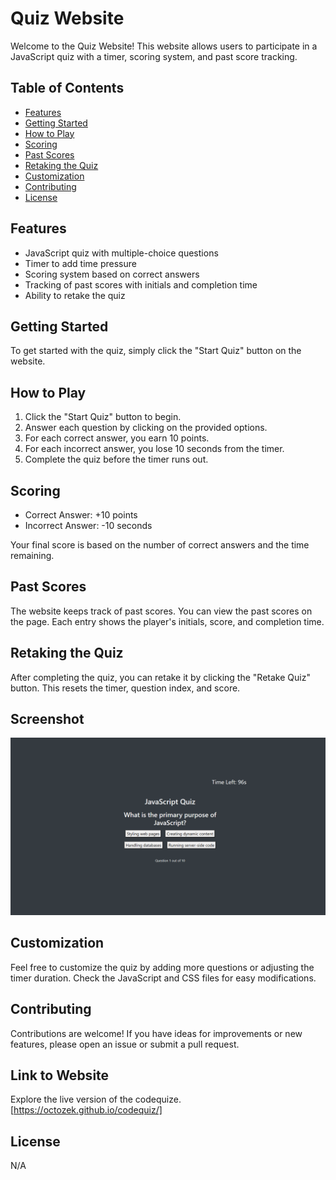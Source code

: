 # Quiz Website

Welcome to the Quiz Website! This website allows users to participate in a JavaScript quiz with a timer, scoring system, and past score tracking.

## Table of Contents

- [Features](#features)
- [Getting Started](#getting-started)
- [How to Play](#how-to-play)
- [Scoring](#scoring)
- [Past Scores](#past-scores)
- [Retaking the Quiz](#retaking-the-quiz)
- [Customization](#customization)
- [Contributing](#contributing)
- [License](#license)

## Features

- JavaScript quiz with multiple-choice questions
- Timer to add time pressure
- Scoring system based on correct answers
- Tracking of past scores with initials and completion time
- Ability to retake the quiz

## Getting Started

To get started with the quiz, simply click the "Start Quiz" button on the website.

## How to Play

1. Click the "Start Quiz" button to begin.
2. Answer each question by clicking on the provided options.
3. For each correct answer, you earn 10 points.
4. For each incorrect answer, you lose 10 seconds from the timer.
5. Complete the quiz before the timer runs out.

## Scoring

- Correct Answer: +10 points
- Incorrect Answer: -10 seconds

Your final score is based on the number of correct answers and the time remaining.

## Past Scores

The website keeps track of past scores. You can view the past scores on the page. Each entry shows the player's initials, score, and completion time.

## Retaking the Quiz

After completing the quiz, you can retake it by clicking the "Retake Quiz" button. This resets the timer, question index, and score.

## Screenshot

![Alt Text](./images/screenshot.png)

## Customization

Feel free to customize the quiz by adding more questions or adjusting the timer duration. Check the JavaScript and CSS files for easy modifications.

## Contributing

Contributions are welcome! If you have ideas for improvements or new features, please open an issue or submit a pull request.

## Link to Website

Explore the live version of the codequize. [https://octozek.github.io/codequiz/]

## License

N/A 